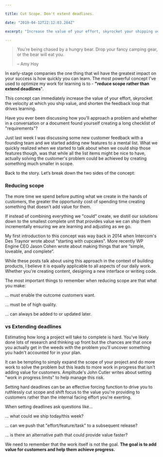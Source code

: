 ```yaml
---

title: Cut Scope. Don't extend deadlines.

date: "2019-04-12T22:12:03.284Z"

excerpt: "Increase the value of your effort, skyrocket your shipping velocity, and shorten the feedback loop that drives learning with this simple trick."

---
```



> You’re being chased by a hungry bear. Drop your fancy camping gear, or the bear will eat you.
>
> – Amy Hoy
 

In early-stage companies the one thing that wil have the greatest impact on your success is how quickly you can learn. The most powerful concept I've used to optimize my work for learning is to - **"reduce scope rather than extend deadlines**".

This concept can immediately increase the value of your effort, skyrocket the velocity at which you ship value, and shorten the feedback loop that drives learning.

Have you ever been discussing how you'll approach a problem and whether in a conversation or a document found yourself creating a long checklist of "requirements"?

Just last week I was discussing some new customer feedback with a founding team and we started adding new features to a mental list. What we quickly realized when we started to talk about when we could ship those features though, was that while all the list items might be nice to have, actually solving the customer's problem could be achieved by creating something much smaller in scope.

Back to the story. Let’s break down the two sides of the concept:

### Reducing scope
The more time we spend before putting what we create in the hands of customers, the greater the opportunity cost of spending time creating something that doesn't add value for them.

If instead of combining everything we "could" create, we distill our solutions down to the smallest complete unit that provides value we can ship them incrementally ensuring we are learning and adjusting as we go.

My first introduction to this concept was way back in 2014 when Intercom's Des Traynor wrote about "starting with cupcakes". More recently WP Engine CEO Jason Cohen wrote about making things that are “simple, loveable, and complete”.

While these posts talk about using this approach in the context of building products, I believe it is equally applicable to all aspects of our daily work. Whether you're creating content, designing a new interface or writing code.

The most important things to remember when reducing scope are that what you make:

... must enable the outcome customers want.

... must be of high quality.

... can always be added to or updated later.
 

### vs Extending deadlines
Estimating how long a project will take to complete is hard. You've likely done lots of research and thinking up front but the chances are that once you actually get in the weeds with the problem you'll uncover something you hadn't accounted for in your plan.

It can be tempting to simply expand the scope of your project and do more work to solve the problem but this leads to more work in progress that isn't adding value for customers. Amplitude's John Cutler writes about setting "work in progress limits" to help manage this risk.

Setting hard deadlines can be an effective forcing function to drive you to ruthlessly cut scope and shift focus to the value you're providing to customers rather than the internal facing effort you're exerting. 

When setting deadlines ask questions like...

... what could we ship today/this week?

... can we push that "effort/feature/task" to a subsequent release?

... is there an alternative path that could provide value faster?

We need to remember that the work itself is not the goal. **The goal is to add value for customers and help them achieve progress.**